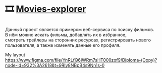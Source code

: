 # 🎞️ [Movies-explorer](https://beatfilm.learnproject.nomoredomains.icu/)

## 
Данный проект является примером веб-сервиса по поиску фильмов.  
В нём можно искать фильмы, добавлять их в избранное,  
смотреть трейлеры на сторонних ресурсах, регистрировать нового  
пользователя, а также изменять данные его профиля.  




My layout https://www.figma.com/file/YnRLfQ6IWRm7sHT000zof9/Diploma-(Copy)?node-id=932%3A2618&t=9RIy8NBpB4s9Nn1s-0



